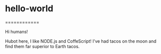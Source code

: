 # hello-world

============

Hi humans!

Hubot here, I like NODE.js and CoffeScript!
I've had tacos on the moon and find them far superior to Earth tacos.
